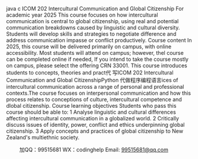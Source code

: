 java c
ICOM 202
Intercultural Communication and Global Citizenship
For academic year
2025
This course focuses on how intercultural communication is central to global citizenship, using real and potential communication breakdowns caused by linguistic and cultural diversity. Students will develop skills and strategies to negotiate difference and address communication impasse or conflict productively.
Course content
In 2025, this course will be delivered primarily on campus, with online accessibility. Most students will attend on campus; however, thel course can be completed online if needed, If you intend to take the course mostly on campus, please select the offering CRN 33001.
This course introduces students to concepts, theories and pract代 写ICOM 202 Intercultural Communication and Global CitizenshipPython
代做程序编程语言ices of intercultural communication across a range of personal and professional contexts.The course focuses on interpersonal communication and how this process relates to conceptions of culture, intercultural competence and dlobal citizenship.
Course learning objectives
Students who pass this course should be able to:
1 Analyse linguistic and cultural differences affecting intercultural communication in a globalized world.
2 Critically discuss issues of identity, power, conflict and ethics underpinning global citizenship.
3 Apply concepts and practices of global citizenship to New Zealand's multiethnic society.























         
加QQ：99515681  WX：codinghelp  Email: 99515681@qq.com
